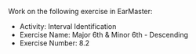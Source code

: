 Work on the following exercise in EarMaster:
- Activity: Interval Identification
- Exercise Name: Major 6th & Minor 6th - Descending
- Exercise Number: 8.2
